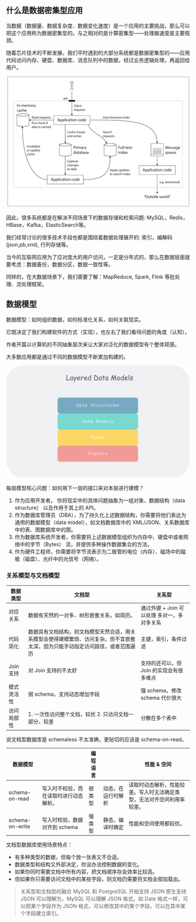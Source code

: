 ## 什么是数据密集型应用
当数据（数据量、数据复杂度、数据变化速度）是一个应用的主要挑战，那么可以把这个应用称为数据密集型的。与之相对的是计算密集型——处理器速度是主要瓶颈。
 
随着芯片技术的不断发展，我们平时遇到的大部分系统都是数据密集型的——应用代码访问内存、硬盘、数据库、消息队列中的数据，经过业务逻辑处理，再返回给用户。

![ddia-1](../assets/architecture/ddia.png ':size=700')

因此，很多系统都是在解决不同场景下的数据存储和检索问题: MySQL，Redis，HBase，Kafka，ElasticSearch等。

我们经常讨论的很多技术手段也都是围绕着数据处理展开的: 索引，编解码(json,pb,xml), 行列存储等。

当今的互联网应用为了应对庞大的用户访问，一定是分布式的，那么在数据层面就要考虑：数据备份，数据分区，数据一致性等。

同样的，在大数据场景下，我们需要了解：MapReduce, Spark, Flink 等批处理、流处理框架。

## 数据模型
数据模型：如何组织数据，如何标准化关系，如何关联现实。

它既决定了我们构建软件的方式（实现），也左右了我们看待问题的角度（认知）。

作者开篇以计算机的不同抽象层次来让大家对泛化的数据模型有个整体观感。

大多数应用都是通过不同的数据模型不断累加构建的。

![data-model](../assets/architecture/ddia-data-model.png)

每层模型核心问题：如何用下一层的接口来对本层进行建模？
1. 作为应用开发者， 你将现实中的具体问题抽象为一组对象、数据结构（data structure） 以及作用于其上的 API。
2. 作为数据库管理员（DBA），为了持久化上述数据结构，你需要将他们表达为通用的数据模型（data model），如文档数据库中的 XML/JSON、关系数据库中的表、图数据库中的图。
3. 作为数据库系统开发者，你需要将上述数据模型组织为内存中、硬盘中或者网络中的字节（Bytes） 流，并提供多种操作数据集合的方法。
4. 作为硬件工程师，你需要将字节流表示为二极管的电位（内存）、磁场中的磁极（磁盘）、光纤中的光信号（网络）。

### 关系模型与文档模型

| 数据类型 | 文档型 | 关系型 |
| ---- | ---- | ----- |	
| 对应关系 | 数据有天然的一对多、树形嵌套关系，如简历。	| 通过外键 + Join 可以处理 多对一，多对多关系 |
| 代码简化   | 数据具有文档结构，则文档模型天然合适，用关系模型会使得建模繁琐、访问复杂。但不宜嵌套太深，因为只能手动指定访问路径，或者范围遍历	| 主键，索引，条件过滤 |
| Join 支持 | 对 Join 支持的不太好	| 支持的还可以，但 Join 的实现会有很多难点 |
|模式灵活性|弱 schema，支持动态增加字段|强 schema，修改 schema 代价很大|
| 访问局部性 | 1. 一次性访问整个文档，较优 2. 只访问文档一部分，较差 |分散在多个表中|

说文档型数据库是 schemaless 不太准确，更贴切的应该是 schema-on-read。

| 数据模型	| |	编程语言 |	|	性能 & 空间 |
| ----- | -- | --| -- | -- |
| schema-on-read | 写入时不校验，而在读取时进行动态解析。 |	弱类型 |	动态，在运行时解析 | 读取时动态解析，性能较差。写入时无法确定类型，无法对齐空间利用率较差。 |
| schema-on-write |	写入时校验，数据对齐到 schema |	强类型 |静态，编译时确定|	性能和空间使用都较优。 |

文档型数据库使用场景特点：
- 有多种类型的数据，但每个放一张表又不合适。
- 数据类型和结构又外部决定，你没办法控制数据的变化。
- 如果你同时需要文档中所有内容，把文档顺序存会效率比较高。
- 但如果你只需要访问文档中的某些字段，则文档仍需要将文档全部加载出。

> 关系型和文档型的融合
MySQL 和 PostgreSQL 开始支持 JSON 原生支持 JSON 可以理解为，MySQL 可以理解 JSON 格式。如 Date 格式一样，可以把某个字段作为 JSON 格式，可以修改其中的某个字段，可以在其中某个字段建立索引。
